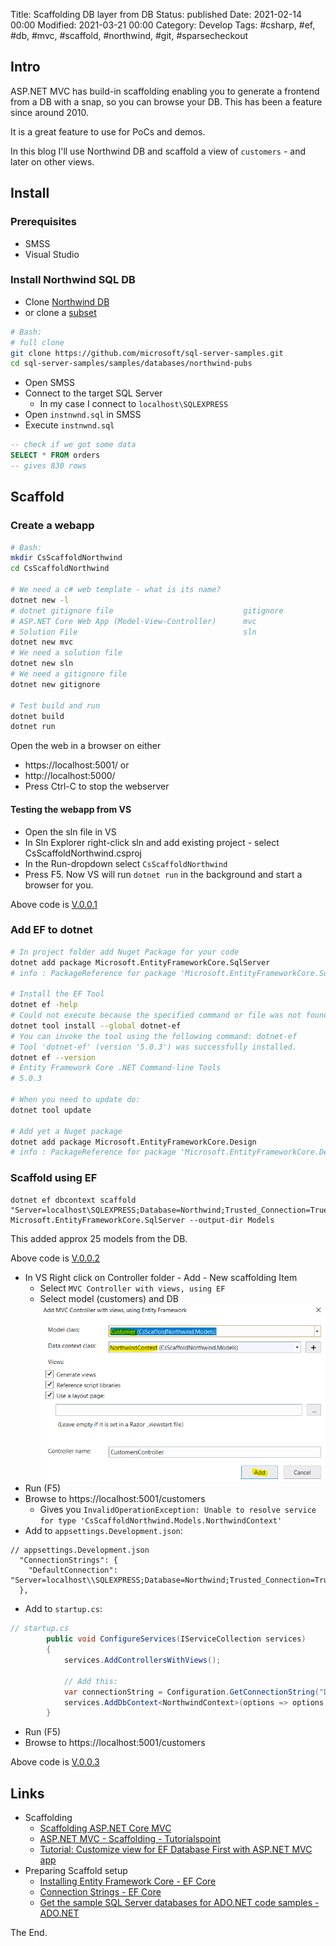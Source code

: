 Title: Scaffolding DB layer from DB
Status: published
Date: 2021-02-14 00:00
Modified: 2021-03-21 00:00
Category: Develop
Tags: #csharp, #ef, #db, #mvc, #scaffold, #northwind, #git, #sparsecheckout

## Intro

ASP.NET MVC has build-in scaffolding enabling you to generate a frontend from a DB with a snap, so you can browse your DB. This has been a feature since around 2010.  

It is a great feature to use for PoCs and demos.  

In this blog I'll use Northwind DB and scaffold a view of `customers` - and later on other views.

## Install

### Prerequisites

* SMSS
* Visual Studio

### Install Northwind SQL DB

* Clone [Northwind DB](https://github.com/Microsoft/sql-server-samples/tree/master/samples/databases/northwind-pubs)
* or clone a [subset](https://github.com/microsoft/sql-server-samples#cloning-only-a-subset-of-the-repo-with-sparse-checkout)

```bash
# Bash:
# full clone
git clone https://github.com/microsoft/sql-server-samples.git
cd sql-server-samples/samples/databases/northwind-pubs
```

* Open SMSS
* Connect to the target SQL Server
    * In my case I connect to `localhost\SQLEXPRESS`
* Open `instnwnd.sql` in SMSS
* Execute `instnwnd.sql`

```sql
-- check if we got some data
SELECT * FROM orders
-- gives 830 rows
```

## Scaffold

### Create a webapp

```bash
# Bash:
mkdir CsScaffoldNorthwind
cd CsScaffoldNorthwind

# We need a c# web template - what is its name?
dotnet new -l
# dotnet gitignore file                             gitignore                                  Config
# ASP.NET Core Web App (Model-View-Controller)      mvc                      [C#], F#          Web/MVC
# Solution File                                     sln                                        Solution
dotnet new mvc
# We need a solution file
dotnet new sln
# We need a gitignore file
dotnet new gitignore

# Test build and run
dotnet build
dotnet run
```

Open the web in a browser on either  

* https://localhost:5001/ or
* http://localhost:5000/
* Press Ctrl-C to stop the webserver

#### Testing the webapp from VS  

* Open the sln file in VS
* In Sln Explorer right-click sln and add existing project - select CsScaffoldNorthwind.csproj
* In the Run-dropdown select `CsScaffoldNorthwind`
* Press F5. Now VS will run `dotnet run` in the background and start a browser for you.

Above code is [V.0.0.1](https://github.com/rasor/CsScaffoldNorthwind/releases/tag/0.0.1)

### Add EF to dotnet

```bash
# In project folder add Nuget Package for your code
dotnet add package Microsoft.EntityFrameworkCore.SqlServer
# info : PackageReference for package 'Microsoft.EntityFrameworkCore.SqlServer' version '5.0.3' added to file \CsScaffoldNorthwind.csproj'.

# Install the EF Tool
dotnet ef -help
# Could not execute because the specified command or file was not found.
dotnet tool install --global dotnet-ef
# You can invoke the tool using the following command: dotnet-ef
# Tool 'dotnet-ef' (version '5.0.3') was successfully installed.
dotnet ef --version
# Entity Framework Core .NET Command-line Tools
# 5.0.3

# When you need to update do:
dotnet tool update

# Add yet a Nuget package
dotnet add package Microsoft.EntityFrameworkCore.Design
# info : PackageReference for package 'Microsoft.EntityFrameworkCore.Design' version '5.0.3' added to file \CsScaffoldNorthwind.csproj'.
```

### Scaffold using EF

```
dotnet ef dbcontext scaffold "Server=localhost\SQLEXPRESS;Database=Northwind;Trusted_Connection=True;" Microsoft.EntityFrameworkCore.SqlServer --output-dir Models
```

This added approx 25 models from the DB.  

Above code is [V.0.0.2](https://github.com/rasor/CsScaffoldNorthwind/releases/tag/0.0.2)

* In VS Right click on Controller folder - Add - New scaffolding Item
    * Select `MVC Controller with views, using EF`
    * Select model (customers) and DB  
    ![Scaffold Controller and View](../img/2021/2021-02-14-Scaffold01.png)  
* Run (F5)
* Browse to https://localhost:5001/customers
    * Gives you `InvalidOperationException: Unable to resolve service for type 'CsScaffoldNorthwind.Models.NorthwindContext'`
* Add to `appsettings.Development.json`:

```jsonc
// appsettings.Development.json
  "ConnectionStrings": {
    "DefaultConnection": "Server=localhost\\SQLEXPRESS;Database=Northwind;Trusted_Connection=True;"
  },
```
* Add to `startup.cs`:

```csharp
// startup.cs
        public void ConfigureServices(IServiceCollection services)
        {
            services.AddControllersWithViews();

            // Add this:
            var connectionString = Configuration.GetConnectionString("DefaultConnection");
            services.AddDbContext<NorthwindContext>(options => options.UseSqlServer(connectionString));
        }
```
* Run (F5)
* Browse to https://localhost:5001/customers

Above code is [V.0.0.3](https://github.com/rasor/CsScaffoldNorthwind/releases/tag/0.0.3)

## Links

* Scaffolding
  * [Scaffolding ASP.NET Core MVC](https://www.c-sharpcorner.com/article/scaffolding-asp-net-core-mvc/)
  * [ASP.NET MVC - Scaffolding - Tutorialspoint](https://www.tutorialspoint.com/asp.net_mvc/asp.net_mvc_scaffolding.htm)
  * [Tutorial: Customize view for EF Database First with ASP.NET MVC app](https://docs.microsoft.com/en-us/aspnet/mvc/overview/getting-started/database-first-development/customizing-a-view)
* Preparing Scaffold setup
  * [Installing Entity Framework Core - EF Core](https://docs.microsoft.com/en-us/ef/core/get-started/overview/install)
  * [Connection Strings - EF Core](https://docs.microsoft.com/en-us/ef/core/miscellaneous/connection-strings)
  * [Get the sample SQL Server databases for ADO.NET code samples - ADO.NET](https://docs.microsoft.com/en-us/dotnet/framework/data/adonet/sql/linq/downloading-sample-databases#get-the-northwind-sample-database-for-sql-server)

The End.
